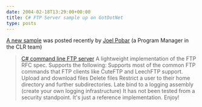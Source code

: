 ```yaml
---
date: 2004-02-18T13:29:00+00:00
title: C# FTP Server sample up on GotDotNet
type: posts
---
```

[A new sample](http://www.gotdotnet.com/Community/UserSamples/Details.aspx?SampleGuid=0a7606f3-f8ec-4e39-8d0e-517248b7164c) was posted recently by [Joel Pobar](http://blogs.msdn.com/joelpob) (a Program Manager in the CLR team)

> [C# command line FTP server](http://blogs.msdn.com/joelpob/archive/2004/02/16/74433.aspx)
> A lightweight implementation of the FTP RFC spec. Supports the following: Supports most of the common FTP commands that FTP clients like CuteFTP and LeechFTP support. Upload and download files Delete files Restrict a user to their home directory and further subdirectories. Late bind to a logging assembly (create your own logging infrastructure) It has not been tested from a security standpoint. It's just a reference implementation. Enjoy!
